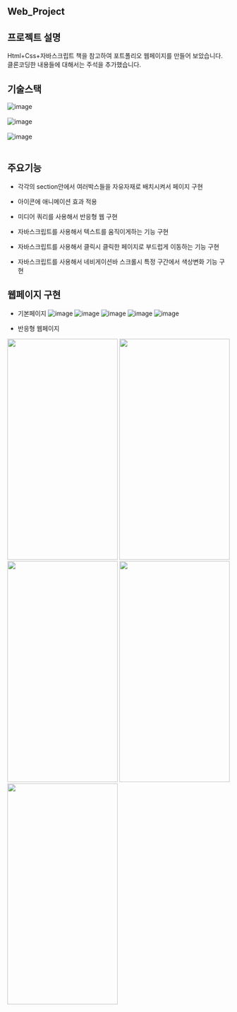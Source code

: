  Web_Project
-----------------------------------------------------------------------------------------------------------------------------
프로젝트 설명
-----------------------------------------------------------------------------------------------------------------------------
 Html+Css+자바스크립트 책을 참고하여 포트폴리오 웹페이지를 만들어 보았습니다. 클론코딩한 내용들에 대해서는 주석을 추가했습니다.

기술스택
-----------------------------------------------------------------------------------------------------------------------------
![image](https://github.com/Jaehyuk-96/web_project/assets/145963663/559ad2bc-be19-497c-9528-3cf32d4b80bb)<br><br>
![image](https://github.com/Jaehyuk-96/web_project/assets/145963663/8443ce9f-7b8c-4ede-ae03-f56173f890e1)<br><br>
![image](https://github.com/Jaehyuk-96/web_project/assets/145963663/84defd1f-0420-438c-9670-55cab5a534b6)<br><br>



주요기능
-----------------------------------------------------------------------------------------------------------------------------
* 각각의 section안에서 여러박스들을 자유자재로 배치시켜서 페이지 구현

* 아이콘에 애니메이션 효과 적용

* 미디어 쿼리를 사용해서 반응형 웹 구현

* 자바스크립트를 사용해서 텍스트를 움직이게하는 기능 구현

* 자바스크립트를 사용해서 클릭시 클릭한 페이지로 부드럽게 이동하는 기능 구현

* 자바스크립트를 사용해서 네비게이션바 스크롤시 특정 구간에서 색상변화 기능 구현

웹페이지 구현
-----------------------------------------------------------------------------------------------------------------------------
* 기본페이지
![image](https://github.com/Jaehyuk-96/web_project/assets/145963663/7c6c25f7-43b8-491b-b515-de34dc794013)
![image](https://github.com/Jaehyuk-96/web_project/assets/145963663/f64b730b-d1e6-480f-937b-2a763bbc66dd)
![image](https://github.com/Jaehyuk-96/web_project/assets/145963663/ea3d08b7-0520-4263-8f6c-af0b5df82ed6)
![image](https://github.com/Jaehyuk-96/web_project/assets/145963663/dd36ab2e-67b7-4594-ac7f-72c5eb8d035e)
![image](https://github.com/Jaehyuk-96/web_project/assets/145963663/f273a93b-469f-4172-923b-0897a8a91ddc)

* 반응형 웹페이지
  <p margin-right=10px>
 <img src="https://github.com/Jaehyuk-96/web_project/assets/145963663/7a577bad-6b90-4148-a7e9-9d38f7283e90" height="500px" width="250px">
 <img src="https://github.com/Jaehyuk-96/web_project/assets/145963663/1ddcbefb-c564-4d7c-88a1-4f366150df7d" height="500px" width="250px">
 <img src="https://github.com/Jaehyuk-96/web_project/assets/145963663/2386f16e-3e71-426c-8ce0-ee02e948a61e" height="500px" width="250px">
 <img src="https://github.com/Jaehyuk-96/web_project/assets/145963663/42598466-5229-4346-9131-2acb3afab447" height="500px" width="250px">
 <img src="https://github.com/Jaehyuk-96/web_project/assets/145963663/b06cd38b-93ba-4ce5-bf6c-3d0f057717c1" height="500px" width="250px">
<p>










